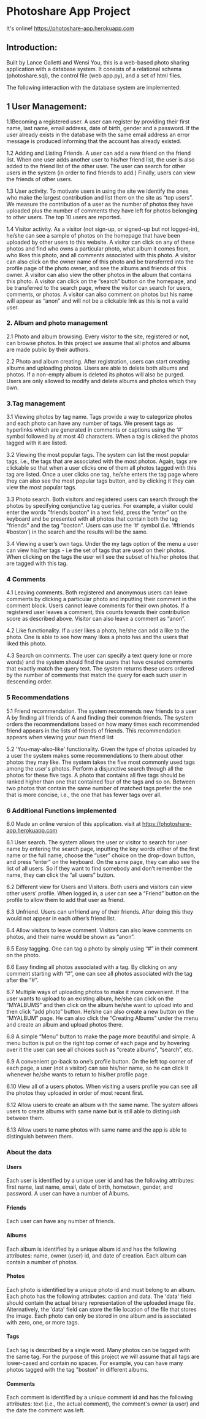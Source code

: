 # Photoshare App Project


It's online! https://photoshare-app.herokuapp.com 


## Introduction:


Built by Lance Galletti and Wensi You, this is a web-based photo sharing application with a database system. It consists of a relational schema (photoshare.sql), the control file (web app.py), and a set of html files. 

The following interaction with the database system are implemented: 

## 1 User Management: 

1.1Becoming a registered user. A user can register by providing their first name, last name, email address, date of birth, gender and a password. If the user already exists in the database with the same email address an error message is produced informing that the account has already existed.


1.2 Adding and Listing Friends. A user can add a new friend on the friend list. When one user adds another user to his/her friend list, the user is also added to the friend list of the other user. The user can search for other users in the system (in order to find friends to add.) Finally, users can view the friends of other users.


1.3 User activity. To motivate users in using the site we identify the ones who make the largest contribution and list them on the site as “top users”. We measure the contribution of a user as the number of photos they have uploaded plus the number of comments they have left for photos belonging to other users. The top 10 users are reported. 


1.4 Visitor activity. As a visitor (not sign-up, or signed-up but not logged-in), he/she can see a sample of photos on the homepage that have been uploaded by other users to this website. A visitor can click on any of these photos and find who owns a particular photo, what album it comes from, who likes this photo, and all comments associated with this photo. A visitor can also click on the owner name of this photo and be transferred into the profile page of the photo owner, and see the albums and friends of this owner.  A visitor can also view the other photos in the album that contains this photo. A visitor can click on the “search” button on the homepage, and be transferred to the search page, where the visitor can search for users, comments, or photos. A visitor can also comment on photos but his name will appear as “anon” and will not be a clickable link as this is not a valid user.


### 2. Album and photo management


2.1 Photo and album browsing. Every visitor to the site, registered or not, can browse photos. In this project we assume that all photos and albums are made public by their authors. 


2.2 Photo and album creating. After registration, users can start creating albums and uploading photos. Users are able to delete both albums and photos. If a non-empty album is deleted its photos will also be purged. Users are only allowed to modify and delete albums and photos which they own. 


### 3.Tag management


3.1 Viewing photos by tag name. Tags provide a way to categorize photos and each photo can have any number of tags. We present tags as hyperlinks which are generated in comments or captions using the ‘#’ symbol followed by at most 40 characters. When a tag is clicked the photos tagged with it are listed. 


3.2 Viewing the most popular tags. The system can list the most popular tags, i.e., the tags that are associated with the most photos. Again, tags are clickable so that when a user clicks one of them all photos tagged with this tag are listed. Once a user clicks one tag, he/she enters the tag page where they can also see the most popular tags button, and by clicking it they can view the most popular tags. 


3.3 Photo search. Both visitors and registered users can search through the photos by specifying conjunctive tag queries. For example, a visitor could enter the words "friends boston" in a text field, press the “enter” on the keyboard and be presented with all photos that contain both the tag "friends" and the tag "boston". Users can use the ‘#’ symbol (i.e. ‘#friends #boston’) in the search and the results will be the same.


3.4 Viewing a user’s own tags. Under the my tags option of the menu a user can view his/her tags - i.e the set of tags that are used on their photos. When clicking on the tags the user will see the subset of his/her photos that are tagged with this tag.


### 4 Comments


4.1 Leaving comments. Both registered and anonymous users can leave comments by clicking a particular photo and inputting their comment in the comment block. Users cannot leave comments for their own photos. If a registered user leaves a comment, this counts towards their contribution score as described above. Visitor can also leave a comment as “anon”. 


4.2 Like functionality. If a user likes a photo, he/she can add a like to the photo. One is able to see how many likes a photo has and the users that liked this photo. 


4.3 Search on comments. The user can specify a text query (one or more words) and the system should find the users that have created comments that exactly match the query text. The system returns these users ordered by the number of comments that match the query for each such user in descending order.


### 5 Recommendations


5.1 Friend recommendation. The system recommends new friends to a user A by finding all friends of A and finding their common friends. The system orders the recommendations based on how many times each recommended friend appears in the lists of friends of friends. This recommendation appears when viewing your own friend list


5.2 'You-may-also-like' functionality. Given the type of photos uploaded by a user the system makes some recommendations to them about other photos they may like. The system takes the five most commonly used tags among the user's photos. Perform a disjunctive search through all the photos for these five tags. A photo that contains all five tags should be ranked higher than one that contained four of the tags and so on. Between two photos that contain the same number of matched tags prefer the one that is more concise, i.e., the one that has fewer tags over all.


### 6 Additional Functions implemented


6.0 Made an online version of this application. visit at https://photoshare-app.herokuapp.com


6.1 User search. The system allows the user or visitor to search for user name by entering the search page, inputting the key words either of the first name or the full name, choose the “user” choice on the drop-down button, and press “enter” on the keyboard. On the same page, they can also see the list of all users. So if they want to find somebody and don’t remember the name, they can click the “all users” button.


6.2 Different view for Users and Visitors. Both users and visitors can view other users’ profile. When logged in, a user can see a “Friend” button on the profile to allow them to add that user as friend.


6.3 Unfriend.  Users can unfriend any of their friends. After doing this they would not appear in each other’s friend list.


6.4 Allow visitors to leave comment. Visitors can also leave comments on photos, and their name would be shown as “anon”. 


6.5 Easy tagging. One can tag a photo by simply using “#” in their comment on the photo. 


6.6 Easy finding all photos associated with a tag. By clicking on any comment starting with “#”, one can see all photos associated with the tag after the “#”. 


6.7 Multiple ways of uploading photos to make it more convenient. If the user wants to upload to an existing album, he/she can click on the “MYALBUMS” and then click on the album he/she want to upload into and then click “add photo” button. He/she can also create a new button on the “MYALBUM” page. He can also click the “Creating Albums” under the menu and create an album and upload photos there. 


6.8 A simple “Menu” button to make the page more beautiful and simple. A menu button is put on the right top corner of each page and by hovering over it the user can see all choices such as “create albums”, “search”, etc. 


6.9 A convenient go-back to one’s profile button. On the left top corner of  each page, a user (not a visitor) can see his/her name, so he can click it whenever he/she wants to return to his/her profile page. 


6.10 View all of a users photos. When visiting a users profile you can see all the photos they uploaded in order of most recent first.


6.12 Allow users to create an album with the same name. The system allows users to create albums with same name but is still able to distinguish between them.


6.13 Allow users to name photos with same name and the app is able to distinguish between them. 

### About the data


#### Users 

Each user is identified by a unique user id and has the following attributes: first name, last name, email, date of birth, hometown, gender, and password. A user can have a number of Albums.


#### Friends

Each user can have any number of friends. 

#### Albums 


Each album is identified by a unique album id and has the following attributes: name, owner (user) id, and date of creation. Each album can contain a number of photos. 


#### Photos 


Each photo is identified by a unique photo id and must belong to an album. Each photo has the following attributes: caption and data. The 'data' field should contain the actual binary representation of the uploaded image file. Alternatively, the 'data' field can store the file location of the file that stores the image. Each photo can only be stored in one album and is associated with zero, one, or more tags. 


#### Tags 


Each tag is described by a single word. Many photos can be tagged with the same tag. For the purpose of this project we will assume that all tags are lower-cased and contain no spaces. For example, you can have many photos tagged with the tag "boston" in different albums.



#### Comments 
Each comment is identified by a unique comment id and has the following attributes: text (i.e., the actual comment), the comment's owner (a user) and the date the comment was left. 

